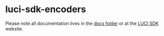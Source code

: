 # luci-sdk-encoders #
Please note all documentation lives in the [docs folder](docs/encoders.md) or at the 
[LUCI SDK](https://lucimobility.github.io/luci-ros2-sdk-docs/) website.
